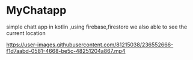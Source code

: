 # MyChatapp
simple chatt app in kotlin ,using firebase,firestore
we also able to see the current location


https://user-images.githubusercontent.com/81215038/236552666-f1d7aabd-0581-4668-be5c-48251204a867.mp4







